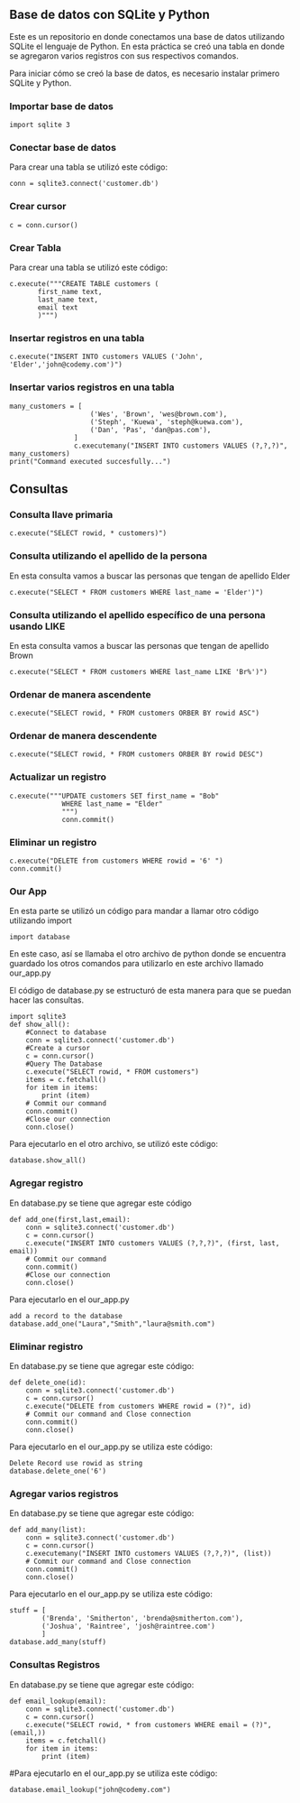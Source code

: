 ## **Base de datos con SQLite y Python**
 
 Este es un repositorio en donde conectamos una base de datos utilizando SQLite el lenguaje de Python. En esta práctica se creó una tabla en donde se agregaron varios registros con sus respectivos comandos.
 
 Para iniciar cómo se creó la base de datos, es necesario instalar primero SQLite y Python.
 
 ### Importar base de datos
 ```
 import sqlite 3
 ```
 
 ### Conectar base de datos
 Para crear una tabla se utilizó este código:
 ```
 conn = sqlite3.connect('customer.db')
 ```
 ### Crear cursor
 ```
 c = conn.cursor()
```
 ### Crear Tabla 
 
 Para crear una tabla se utilizó este código:
 ```
 c.execute("""CREATE TABLE customers (
		first_name text,
		last_name text,
		email text
		)""")
```

### Insertar registros en una tabla
```
c.execute("INSERT INTO customers VALUES ('John', 'Elder','john@codemy.com')")
```

### Insertar varios registros en una tabla
```
many_customers = [
					('Wes', 'Brown', 'wes@brown.com'),
					('Steph', 'Kuewa', 'steph@kuewa.com'),
					('Dan', 'Pas', 'dan@pas.com'),
				]
				c.executemany("INSERT INTO customers VALUES (?,?,?)", many_customers)
print("Command executed succesfully...")
```
## Consultas

### Consulta llave primaria
```
c.execute("SELECT rowid, * customers)")
```
### Consulta utilizando el apellido de la persona
En esta consulta vamos a buscar las personas que tengan de apellido Elder
```
c.execute("SELECT * FROM customers WHERE last_name = 'Elder')")
```
### Consulta utilizando el apellido específico de una persona usando LIKE
En esta consulta vamos a buscar las personas que tengan de apellido Brown
```
c.execute("SELECT * FROM customers WHERE last_name LIKE 'Br%')")
```
### Ordenar de manera ascendente
```
c.execute("SELECT rowid, * FROM customers ORBER BY rowid ASC")
```

### Ordenar de manera descendente
```
c.execute("SELECT rowid, * FROM customers ORBER BY rowid DESC")
```
### Actualizar un registro
```
c.execute("""UPDATE customers SET first_name = "Bob" 
             WHERE last_name = "Elder" 
             """)
             conn.commit()
```             
### Eliminar un registro
```
c.execute("DELETE from customers WHERE rowid = '6' ")
conn.commit()
```
### Our App
En esta parte se utilizó un código para mandar a llamar otro código utilizando import
```
import database
```
En este caso, así se llamaba el otro archivo de python donde se encuentra guardado los otros 
comandos para utilizarlo en este archivo llamado our_app.py

El código de database.py se estructuró de esta manera para que se puedan hacer
las consultas.
```
import sqlite3
def show_all():
	#Connect to database
	conn = sqlite3.connect('customer.db')
	#Create a cursor
	c = conn.cursor()
	#Query The Database
	c.execute("SELECT rowid, * FROM customers")
	items = c.fetchall()
	for item in items:
		print (item)
	# Commit our command
	conn.commit()
	#Close our connection
	conn.close()
```
	
	
Para ejecutarlo en el otro archivo, se utilizó este código:
```
database.show_all()
```
### Agregar registro 
En database.py se tiene que agregar este código
```
def add_one(first,last,email):
	conn = sqlite3.connect('customer.db')
	c = conn.cursor()
	c.execute("INSERT INTO customers VALUES (?,?,?)", (first, last, email))
	# Commit our command
	conn.commit()
	#Close our connection
	conn.close()
```
Para ejecutarlo en el our_app.py
```
add a record to the database
database.add_one("Laura","Smith","laura@smith.com")
```
### Eliminar registro 
En database.py se tiene que agregar este código:
```
def delete_one(id):
	conn = sqlite3.connect('customer.db')
	c = conn.cursor()
	c.execute("DELETE from customers WHERE rowid = (?)", id)
	# Commit our command and Close connection
	conn.commit()
	conn.close()
```
Para ejecutarlo en el our_app.py se utiliza este código:
```
Delete Record use rowid as string
database.delete_one('6')
```
### Agregar varios registros
En database.py se tiene que agregar este código:
```
def add_many(list):
	conn = sqlite3.connect('customer.db')
	c = conn.cursor()
	c.executemany("INSERT INTO customers VALUES (?,?,?)", (list))
	# Commit our command and Close connection
	conn.commit()
	conn.close()
```
Para ejecutarlo en el our_app.py se utiliza este código:
```
stuff = [
		('Brenda', 'Smitherton', 'brenda@smitherton.com'),
		('Joshua', 'Raintree', 'josh@raintree.com')
		]
database.add_many(stuff)	
```
### Consultas Registros
En database.py se tiene que agregar este código:

```
def email_lookup(email):
	conn = sqlite3.connect('customer.db')
	c = conn.cursor()
	c.execute("SELECT rowid, * from customers WHERE email = (?)", (email,))
	items = c.fetchall()
	for item in items:
		print (item)
```		
	
		
	
#Para ejecutarlo en el our_app.py se utiliza este código:
```
database.email_lookup("john@codemy.com")
```
